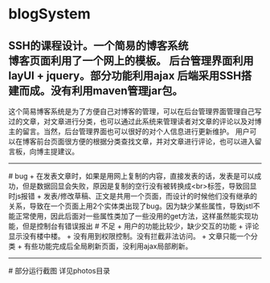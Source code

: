 # blogSystem     
SSH的课程设计。一个简易的博客系统<br>
博客页面利用了一个网上的模板。 后台管理界面利用layUI + jquery。部分功能利用ajax
后端采用SSH搭建而成。没有利用maven管理jar包。
-
这个简易博客系统是为了方便自己对博客的管理，可以在后台管理界面管理自己写过的文章，对文章进行分类，也可以通过此系统来管理读者对文章的评论以及对博主的留言。当然，后台管理界面也可以很好的对个人信息进行更新维护。
用户可以在博客前台页面很方便的根据分类查找文章，并对文章进行评论，也可以进入留言板，向博主提建议。
<hr>
# bug
+ 在发表文章时，如果是用网上复制的内容，直接发表的话，发表是可以成功，但是数据回显会失败，原因是复制的空行没有被转换成&#60;br&#62;标签，导致回显时js报错
+ 发表/修改草稿、正文是共用一个页面，而设计的时候他们没有继承的关系，导致在一个页面上用2个实体类出现了bug。因为缺少某些属性，导致jstl不能正常使用，因此后面对一些属性类加了一些没用的get方法，这样虽然能实现功能，但是控制台有错误报出
# 不足
+ 用户的功能比较少，缺少交互的功能
+ 评论显示没有楼中楼。
+ 没有用到权限控制。没有拦截非法访问。
+ 文章只能一个分类
+ 有些功能完成后全局刷新页面，没利用ajax局部刷新。
<hr>
# 部分运行截图
详见photos目录
